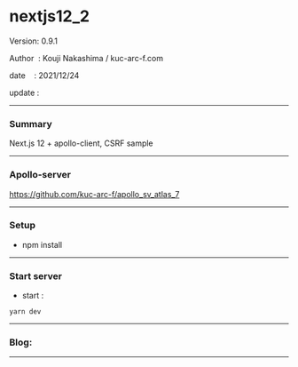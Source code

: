 ﻿# nextjs12_2

 Version: 0.9.1

 Author  : Kouji Nakashima / kuc-arc-f.com

 date    : 2021/12/24 

 update  :

***
### Summary

Next.js 12 + apollo-client, CSRF sample

***
### Apollo-server
https://github.com/kuc-arc-f/apollo_sv_atlas_7

***
### Setup

* npm install

***
### Start server
* start :

```
yarn dev
```

***
### Blog:


***

